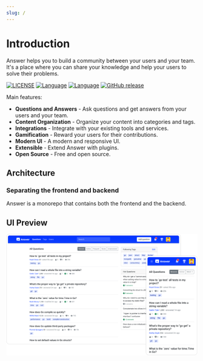 ```yaml
---
slug: /
---
```


# Introduction

Answer helps you to build a community between your users and your team.
It's a place where you can share your knowledge and help your users to solve their problems.

[![LICENSE](https://img.shields.io/github/license/answerdev/answer)](https://github.com/answerdev/answer/blob/main/LICENSE)
[![Language](https://img.shields.io/badge/language-go-blue.svg)](https://golang.org/)
[![Language](https://img.shields.io/badge/language-react-blue.svg)](https://reactjs.org/)
[![GitHub release](https://img.shields.io/github/v/release/answerdev/answer?include_prereleases)](https://github.com/answerdev/answer/releases)

Main features:

- **Questions and Answers** - Ask questions and get answers from your users and your team.
- **Content Organization** - Organize your content into categories and tags.
- **Integrations** - Integrate with your existing tools and services.
- **Gamification** - Reward your users for their contributions.
- **Modern UI** - A modern and responsive UI.
- **Extensible** - Extend Answer with plugins.
- **Open Source** - Free and open source.

## Architecture

### Separating the frontend and backend

Answer is a monorepo that contains both the frontend and the backend.

## UI Preview

![screenshot](/img/screenshot.png)
